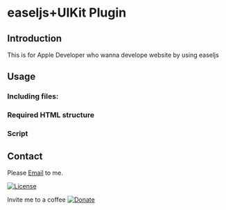 # easeljs+UIKit Plugin

## Introduction
This is for Apple Developer who wanna develope website by using easeljs

## Usage



### Including files:



### Required HTML structure


### Script


## Contact
Please [Email](mailto:ocsoon.jin@email.com) to me. 

[![License](http://img.shields.io/badge/License-MIT-blue.svg)](http://opensource.org/licenses/MIT)

Invite me to a coffee
[![Donate](https://www.paypalobjects.com/en_US/GB/i/btn/btn_donateCC_LG.gif)](https://www.paypal.com/cgi-bin/webscr?cmd=_s-xclick&hosted_button_id=AFS97YPDLEMRQ)
